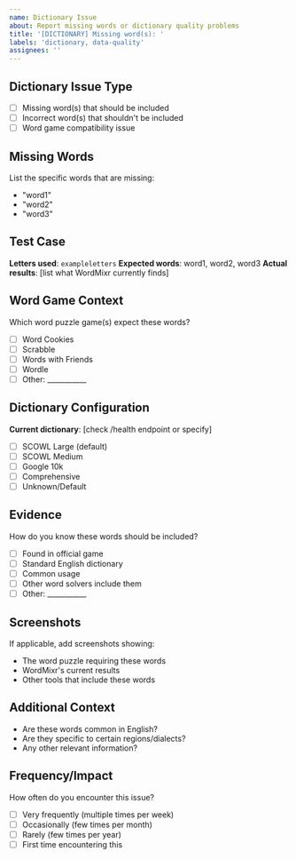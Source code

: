 ```yaml
---
name: Dictionary Issue
about: Report missing words or dictionary quality problems
title: '[DICTIONARY] Missing word(s): '
labels: 'dictionary, data-quality'
assignees: ''
---
```


## Dictionary Issue Type
- [ ] Missing word(s) that should be included
- [ ] Incorrect word(s) that shouldn't be included
- [ ] Word game compatibility issue

## Missing Words
List the specific words that are missing:
- "word1"
- "word2" 
- "word3"

## Test Case
**Letters used**: `exampleletters`
**Expected words**: word1, word2, word3
**Actual results**: [list what WordMixr currently finds]

## Word Game Context
Which word puzzle game(s) expect these words?
- [ ] Word Cookies
- [ ] Scrabble
- [ ] Words with Friends
- [ ] Wordle
- [ ] Other: ___________

## Dictionary Configuration
**Current dictionary**: [check /health endpoint or specify]
- [ ] SCOWL Large (default)
- [ ] SCOWL Medium  
- [ ] Google 10k
- [ ] Comprehensive
- [ ] Unknown/Default

## Evidence
How do you know these words should be included?
- [ ] Found in official game
- [ ] Standard English dictionary
- [ ] Common usage
- [ ] Other word solvers include them
- [ ] Other: ___________

## Screenshots
If applicable, add screenshots showing:
- The word puzzle requiring these words
- WordMixr's current results
- Other tools that include these words

## Additional Context
- Are these words common in English?
- Are they specific to certain regions/dialects?
- Any other relevant information?

## Frequency/Impact
How often do you encounter this issue?
- [ ] Very frequently (multiple times per week)
- [ ] Occasionally (few times per month)
- [ ] Rarely (few times per year)
- [ ] First time encountering this 